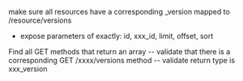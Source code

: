 make sure all resources have a corresponding _version mapped to
/resource/versions

  - expose parameters of exactly: id, xxx_id, limit, offset, sort

Find all GET methods that return an array
  -- validate that there is a corresponding GET /xxxx/versions method
     -- validate return type is xxx_version
